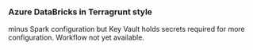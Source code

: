 ### Azure DataBricks in Terragrunt style
minus Spark configuration but Key Vault holds secrets required for more configuration. 
Workflow not yet available.
